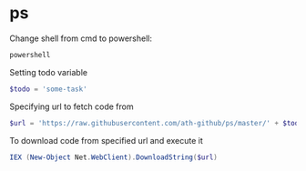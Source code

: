 # ps
Change shell from cmd to powershell:
```cmd
powershell
```
Setting todo variable
```ps1
$todo = 'some-task'
```
Specifying url to fetch code from
```ps1
$url = 'https://raw.githubusercontent.com/ath-github/ps/master/' + $todo
```
To download code from specified url and execute it
```ps1
IEX (New-Object Net.WebClient).DownloadString($url)
```
